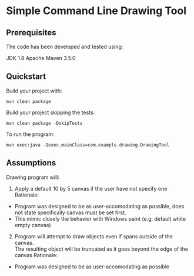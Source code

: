 # Simple Command Line Drawing Tool

## Prerequisites

The code has been developed and tested using:

  JDK 1.8
  Apache Maven 3.5.0


## Quickstart

Build your project with:

	mvn clean package

Build your project skipping the tests:

	mvn clean package -DskipTests


To run the program:

	mvn exec:java -Dexec.mainClass=com.example.drawing.DrawingTool


## Assumptions

  Drawing program will:
  
  1. Apply a default 10 by 5 canvas if the user have not specify one
  Rationale:
  * Program was designed to be as user-accomodating as possible, does not state specifically canvas must be set first.
  * This mimic closely the behavior with Windows paint (e.g. default white empty canvas)
  
  2. Program will attempt to draw objects even if spans outside of the canvas.  
  The resulting object will be truncated as it goes beyond the edge of the canvas
  Rationale:
  * Program was designed to be as user-accomodating as possible

  
  